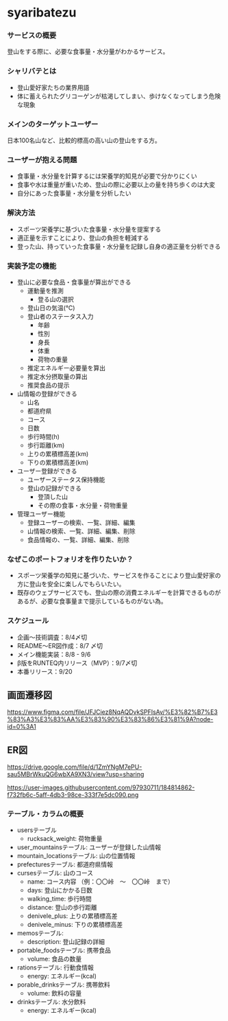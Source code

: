 # syaribatezu

### サービスの概要
登山をする際に、必要な食事量・水分量がわかるサービス。

### シャリバテとは
- 登山愛好家たちの業界用語
- 体に蓄えられたグリコーゲンが枯渇してしまい、歩けなくなってしまう危険な現象

### メインのターゲットユーザー
日本100名山など、比較的標高の高い山の登山をする方。

### ユーザーが抱える問題
- 食事量・水分量を計算するには栄養学的知見が必要で分かりにくい
- 食事や水は重量が重いため、登山の際に必要以上の量を持ち歩くのは大変
- 自分にあった食事量・水分量を分析したい

### 解決方法
- スポーツ栄養学に基づいた食事量・水分量を提案する
- 適正量を示すことにより、登山の負担を軽減する
- 登った山、持っていった食事量・水分量を記録し自身の適正量を分析できる

### 実装予定の機能
- 登山に必要な食品・食事量が算出ができる
  - 運動量を推測
    - 登る山の選択
  - 登山日の気温(℃)
  - 登山者のステータス入力
    - 年齢
    - 性別
    - 身長
    - 体重
    - 荷物の重量
  - 推定エネルギー必要量を算出
  - 推定水分摂取量の算出
  - 推奨食品の提示
- 山情報の登録ができる
  - 山名
  - 都道府県
  - コース
  - 日数
  - 歩行時間(h)
  - 歩行距離(km)
  - 上りの累積標高差(km)
  - 下りの累積標高差(km)
- ユーザー登録ができる
  - ユーザーステータス保持機能
  - 登山の記録ができる
    - 登頂した山
    - その際の食事・水分量・荷物重量
- 管理ユーザー機能
  - 登録ユーザーの検索、一覧、詳細、編集
  - 山情報の検索、一覧、詳細、編集、削除
  - 食品情報の、一覧、詳細、編集、削除

### なぜこのポートフォリオを作りたいか？
- スポーツ栄養学の知見に基づいた、サービスを作ることにより登山愛好家の方に登山を安全に楽しんでもらいたい。
- 既存のウェブサービスでも、登山の際の消費エネルギーを計算できるものがあるが、必要な食事量まで提示しているものがない為。

### スケジュール
  - 企画〜技術調査：8/4〆切
  - README〜ER図作成：8/7 〆切
  - メイン機能実装：8/8 - 9/6
  - β版をRUNTEQ内リリース（MVP）：9/7〆切
  - 本番リリース：9/20

## 画面遷移図
https://www.figma.com/file/JFJCiez8NqAQDvkSPFIsAv/%E3%82%B7%E3%83%A3%E3%83%AA%E3%83%90%E3%83%86%E3%81%9A?node-id=0%3A1

## ER図
https://drive.google.com/file/d/1ZmYNgM7ePU-sau5MBrWkuQG6wbXA9XN3/view?usp=sharing

https://user-images.githubusercontent.com/97930711/184814862-f732fb6c-5aff-4db3-98ce-333f7e5dc090.png

### テーブル・カラムの概要
- usersテーブル
  - rucksack_weight: 荷物重量
- user_mountainsテーブル: ユーザーが登録した山情報
- mountain_locationsテーブル: 山の位置情報
- prefecturesテーブル: 都道府県情報
- cursesテーブル: 山のコース
  - name: コース内容 （例：〇〇峠　〜　〇〇峠　まで）
  - days: 登山にかかる日数
  - walking_time: 歩行時間
  - distance: 登山の歩行距離
  - denivele_plus: 上りの累積標高差
  - denivele_minus: 下りの累積標高差
- memosテーブル:
  - description: 登山記録の詳細
- portable_foodsテーブル: 携帯食品
  - volume: 食品の数量
- rationsテーブル: 行動食情報
  - energy: エネルギー(kcal)
- porable_drinksテーブル: 携帯飲料
  - volume: 飲料の容量
- drinksテーブル: 水分飲料
  - energy: エネルギー(kcal)